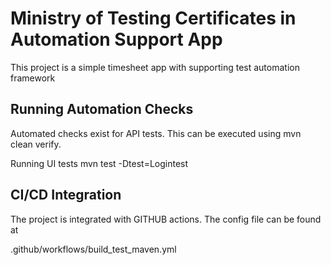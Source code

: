 # Ministry of Testing Certificates in Automation Support App
This project is a simple timesheet app with supporting test automation framework

## Running Automation Checks
Automated checks exist for API tests.  This can be executed using mvn clean verify.

Running UI tests
mvn test -Dtest=Logintest

## CI/CD Integration

The project is integrated with GITHUB actions.  The config file can be found at

.github/workflows/build_test_maven.yml



